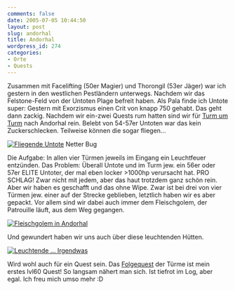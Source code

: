 ```yaml
---
comments: false
date: 2005-07-05 10:44:50
layout: post
slug: andorhal
title: Andorhal
wordpress_id: 274
categories:
- Orte
- Quests
---
```


Zusammen mit Facelifting (50er Magier) und Thorongil (53er Jäger) war ich gestern in den westlichen Pestländern unterwegs. Nachdem wir das Felstone-Feld von der Untoten Plage befreit haben. Als Pala finde ich Untote super: Gestern mit Exorzismus einen Crit von knapp 750 gehabt. Das geht dann zackig. Nachdem wir ein-zwei Quests rum hatten sind wir für [Turm um Turm](http://www.thottbot.com/index.cgi?q=1029) nach Andorhal rein. Belebt von 54-57er Untoten war das kein Zuckerschlecken. Teilweise können die sogar fliegen...

[![Fliegende Untote](http://photos18.flickr.com/23711685_ee8a8831ea.jpg)](http://www.flickr.com/photos/walsweer/23711685/)
Netter Bug



Die Aufgabe: In allen vier Türmen jeweils im Eingang ein Leuchtfeuer entzünden. Das Problem: Überall Untote und im Turm jew. ein 56er oder 57er ELITE Untoter, der mal eben locker >1000hp verursacht hat. PRO SCHLAG! Zwar nicht mit jedem, aber das haut trotzdem ganz schön rein. Aber wir haben es geschafft und das ohne Wipe. Zwar ist bei drei von vier Türmen jew. einer auf der Strecke geblieben, letztlich haben wir es aber gepackt.
Vor allem sind wir dabei auch immer dem Fleischgolem, der Patrouille läuft, aus dem Weg gegangen.

[![Fleischgolem in Andorhal](http://photos18.flickr.com/23711681_a13f335ab3.jpg)](http://www.flickr.com/photos/walsweer/23711681/)

Und gewundert haben wir uns auch über diese leuchtenden Hütten.

[![Leuchtende ... Irgendwas](http://photos18.flickr.com/23711672_665f726e5f.jpg)](http://www.flickr.com/photos/walsweer/23711672/)

Wird wohl auch für ein Quest sein.
Das [Folgequest](http://www.thottbot.com/index.cgi?q=4429) der Türme ist mein erstes lvl60 Quest! So langsam nähert man sich. Ist tiefrot im Log, aber egal. Ich freu mich umso mehr :D
